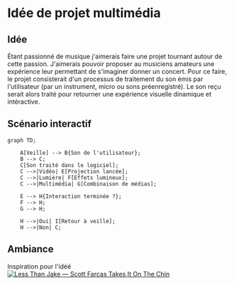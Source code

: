 # Idée de projet multimédia

## Idée
Étant passionné de musique j'aimerais faire une projet tournant autour de cette passion. J'aimerais pouvoir proposer au musiciens amateurs une expérience leur permettant de s'imaginer donner un concert. Pour ce faire, le projet consisterait d'un processus de traitement du son émis par l'utilisateur (par un instrument, micro ou sons préenregistré). Le son reçu serait alors traité pour retourner une expérience visuelle dinamique et intéractive.

## Scénario interactif
````mermaid
graph TD;

    A[Veille] --> B{Son de l'utilisateur};
    B --> C;
    C[Son traité dans le logiciel];
    C -->|Vidéo| E[Projection lancée];
    C -->|Lumière| F[Effets lumineux];
    C -->|Multimédia| G[Combinaison de médias];

    E --> H{Interaction terminée ?};
    F --> H;
    G --> H;

    H -->|Oui| I[Retour à veille];
    H -->|Non| C;
````
## Ambiance

Inspiration pour l'idéé
[![Less Than Jake — Scott Farcas Takes It On The Chin](https://www.youtube.com/watch?v=go22inMuRgQ.jpg)](https://www.youtube.com/watch?v=go22inMuRgQ)
